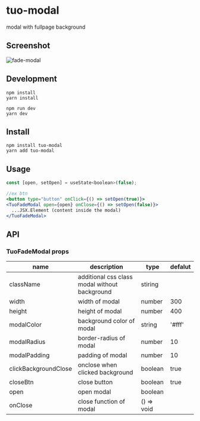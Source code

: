 # tuo-modal

modal with fullpage background

## Screenshot

![fade-modal](https://github.com/tuo-dev/tuo-modal/assets/137742986/efcb5404-cb90-4a1e-ab65-da9d87f0ee8e)

## Development

```
npm install
yarn install

npm run dev
yarn dev
```

## Install

```
npm install tuo-modal
yarn add tuo-modal
```

## Usage

```jsx
const [open, setOpen] = useState<boolean>(false);

//ex btn
<button type="button" onClick={() => setOpen(true)}>
<TuoFadeModal open={open} onClose={() => setOpen(false)}>
  ...JSX.Element (content inside the modal)
</TuoFadeModal>
```

## API

### TuoFadeModal props

| name | description | type | defalut | 
| --- | --- | --- | --- |
| className | additional css class modal without background | stiring | |
| width | width of modal | number | 300 |
| height | height of modal | number | 400 |
| modalColor | background color of modal | string | '#fff' |
| modalRadius | border-radius of modal  | number | 10 |
| modalPadding | padding of modal | number | 10 |
| clickBackgroundClose | onclose when clicked background | boolean | true |
| closeBtn | close button | boolean | true |
| open | open modal | boolean | |
| onClose | close function of modal | () => void | |
